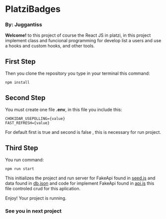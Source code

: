 # PlatziBadges

### By: Juggantiss

**Welcome!** to this project of course the React JS in platzi, in this project implement class and funcional programming for develop list a users and use a hooks and custom hooks, and other tools.

## First Step

Then you clone the repository you type in your terminal this command:

```
npm install
```

## Second Step

You must create one file **.env**, in this file you include this:

```
CHOKIDAR_USEPOLLING={value}
FAST_REFRESH={value}
```

For default first is true and second is false
, this is necessary for run project.

## Third Step

You run command:

```
npm run start
```

This initializes the project and run server for FakeApi found in [seed.js](./server/seed.js) and data found in [db.json](./server/db.json) and code for implement FakeApi found in [api.js](./src/api.js) this file controled crud for this aplication.

Enjoy! Your project is running.

### See you in next project
